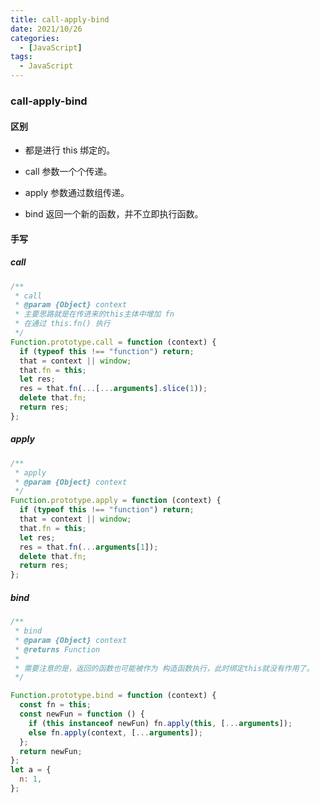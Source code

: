 ```yaml
---
title: call-apply-bind
date: 2021/10/26
categories:
  - [JavaScript]
tags: 
  - JavaScript
---
```


### call-apply-bind

#### 区别

- 都是进行 this 绑定的。

- call 参数一个个传递。

- apply 参数通过数组传递。

- bind 返回一个新的函数，并不立即执行函数。

#### 手写

##### call

```js
/**
 * call
 * @param {Object} context
 * 主要思路就是在传进来的this主体中增加 fn
 * 在通过 this.fn() 执行
 */
Function.prototype.call = function (context) {
  if (typeof this !== "function") return;
  that = context || window;
  that.fn = this;
  let res;
  res = that.fn(...[...arguments].slice(1));
  delete that.fn;
  return res;
};
```

##### apply

```js
/**
 * apply
 * @param {Object} context
 */
Function.prototype.apply = function (context) {
  if (typeof this !== "function") return;
  that = context || window;
  that.fn = this;
  let res;
  res = that.fn(...arguments[1]);
  delete that.fn;
  return res;
};
```

##### bind

```js
/**
 * bind
 * @param {Object} context
 * @returns Function
 *
 * 需要注意的是，返回的函数也可能被作为 构造函数执行，此时绑定this就没有作用了。
 */

Function.prototype.bind = function (context) {
  const fn = this;
  const newFun = function () {
    if (this instanceof newFun) fn.apply(this, [...arguments]);
    else fn.apply(context, [...arguments]);
  };
  return newFun;
};
let a = {
  n: 1,
};
```
